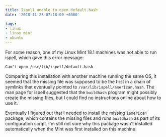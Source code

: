 ```yaml
---
title: Ispell unable to open default.hash
date: '2018-11-23 07:18:00 +0000'

tags:
- linux
- linux mint
- ubuntu
---
```


For some reason, one of my Linux Mint 18.1 machines was not able to run
ispell, which gave this error message:
<!--more-->

    Can't open /usr/lib/ispell/default.hash

Comparing this installation with another machine running the same OS,
it seemed that the missing file was supposed to be the first in a chain
of symlinks that eventually pointed to `/var/lib/ispell/american.hash`.
The man page for ispell suggested that the `buildhash` program might
possibly create the missing files, but I could find no instructions
online about how to use it.

Eventually I figured out that I needed to install the missing `iamerican`
package, which contains the missing files and runs `buildhash` as part
of its configuration script.  I'm still not sure why this package wasn't installed
automatically when the Mint was first installed on this machine.
